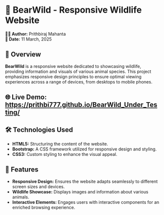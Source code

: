 # 🐻 BearWild - Responsive Wildlife Website

**👨‍💻 Author:** Prithbiraj Mahanta  
**📅 Date:** 11 March, 2025

## 📄 Overview

**BearWild** is a responsive website dedicated to showcasing wildlife, providing information and visuals of various animal species. This project emphasizes responsive design principles to ensure optimal viewing experiences across a range of devices, from desktops to mobile phones.

## 🌐 Live Demo: https://prithbi777.github.io/BearWild_Under_Testing/


## 🛠️ Technologies Used

- **HTML5:** Structuring the content of the website.
- **Bootstrap:** A CSS framework utilized for responsive design and styling.
- **CSS3:** Custom styling to enhance the visual appeal.

## 🚀 Features

- **Responsive Design:** Ensures the website adapts seamlessly to different screen sizes and devices.
- **Wildlife Showcase:** Displays images and information about various animals.
- **Interactive Elements:** Engages users with interactive components for an enriched browsing experience.



